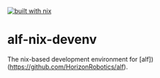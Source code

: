 [![built with nix](https://builtwithnix.org/badge.svg)](https://builtwithnix.org)

# alf-nix-devenv

The nix-based development environment for [alf])(https://github.com/HorizonRobotics/alf).
